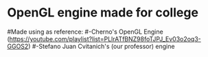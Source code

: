# OpenGL engine made for college
#Made using as reference:
#-Cherno's OpenGL Engine (https://youtube.com/playlist?list=PLlrATfBNZ98foTJPJ_Ev03o2oq3-GGOS2)
#-Stefano Juan Cvitanich's (our professor) engine

